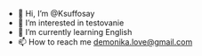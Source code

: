 - 👋 Hi, I’m @Ksuffosay
- 👀 I’m interested in testovanie
- 🌱 I’m currently learning English
- 📫 How to reach me demonika.love@gmail.com

<!---
Ksuffosay/Ksuffosay is a ✨ special ✨ repository because its `README.md` (this file) appears on your GitHub profile.
You can click the Preview link to take a look at your changes.
--->
